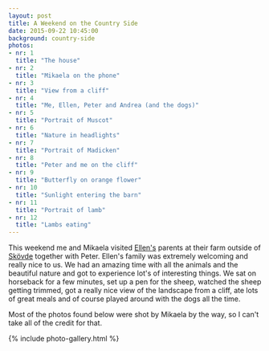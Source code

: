 ```yaml
---
layout: post
title: A Weekend on the Country Side
date: 2015-09-22 10:45:00
background: country-side
photos:
- nr: 1
  title: "The house"
- nr: 2
  title: "Mikaela on the phone"
- nr: 3
  title: "View from a cliff"
- nr: 4
  title: "Me, Ellen, Peter and Andrea (and the dogs)"
- nr: 5
  title: "Portrait of Muscot"
- nr: 6
  title: "Nature in headlights"
- nr: 7
  title: "Portrait of Madicken"
- nr: 8
  title: "Peter and me on the cliff"
- nr: 9
  title: "Butterfly on orange flower"
- nr: 10
  title: "Sunlight entering the barn"
- nr: 11
  title: "Portrait of lamb"
- nr: 12
  title: "Lambs eating"
---
```


This weekend me and Mikaela visited [Ellen's](https://www.facebook.com/ellen.karlsson.79?fref=ts) parents at their farm outside of [Skövde](http://www.skovde.se) together with Peter. Ellen's family was extremely welcoming and really nice to us. We had an amazing time with all the animals and the beautiful nature and got to experience lot's of interesting things. We sat on horseback for a few minutes, set up a pen for the sheep, watched the sheep getting trimmed, got a really nice view of the landscape from a cliff, ate lots of great meals and of course played around with the dogs all the time.

Most of the photos found below were shot by Mikaela by the way, so I can't take all of the credit for that.

{% include photo-gallery.html %}
